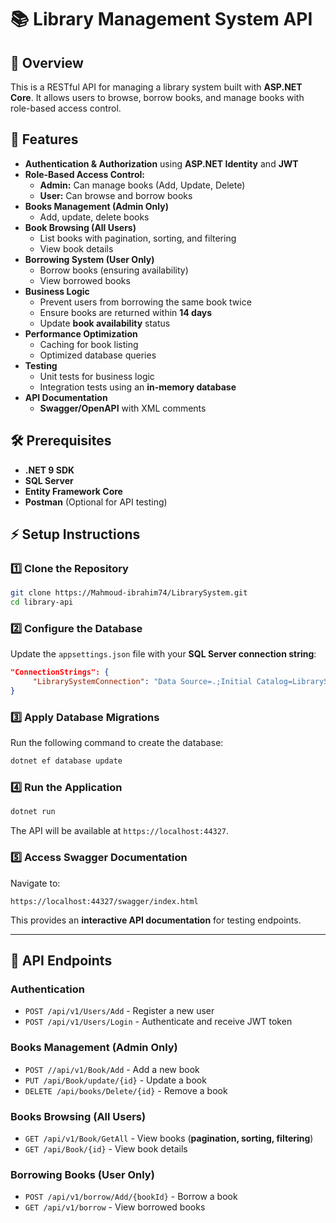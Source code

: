 # 📚 Library Management System API  

## 📝 Overview  
This is a RESTful API for managing a library system built with **ASP.NET Core**. It allows users to browse, borrow books, and manage books with role-based access control.  

## 🚀 Features  
- **Authentication & Authorization** using **ASP.NET Identity** and **JWT**  
- **Role-Based Access Control:**  
  - **Admin:** Can manage books (Add, Update, Delete)  
  - **User:** Can browse and borrow books  
- **Books Management (Admin Only)**  
  - Add, update, delete books  
- **Book Browsing (All Users)**  
  - List books with pagination, sorting, and filtering  
  - View book details  
- **Borrowing System (User Only)**  
  - Borrow books (ensuring availability)  
  - View borrowed books  
- **Business Logic**  
  - Prevent users from borrowing the same book twice  
  - Ensure books are returned within **14 days**  
  - Update **book availability** status  
- **Performance Optimization**  
  - Caching for book listing  
  - Optimized database queries  
- **Testing**  
  - Unit tests for business logic  
  - Integration tests using an **in-memory database**  
- **API Documentation**  
  - **Swagger/OpenAPI** with XML comments  

## 🛠️ Prerequisites  
- **.NET 9 SDK** 
- **SQL Server**  
- **Entity Framework Core**  
- **Postman** (Optional for API testing)  

## ⚡ Setup Instructions  

### 1️⃣ Clone the Repository  
```sh
git clone https://Mahmoud-ibrahim74/LibrarySystem.git
cd library-api
```

### 2️⃣ Configure the Database  
Update the `appsettings.json` file with your **SQL Server connection string**:  
```json
"ConnectionStrings": {
     "LibrarySystemConnection": "Data Source=.;Initial Catalog=LibrarySystemDb;Integrated Security=True;Trust Server Certificate=True"
}
```

### 3️⃣ Apply Database Migrations  
Run the following command to create the database:  
```sh
dotnet ef database update
```

### 4️⃣ Run the Application  
```sh
dotnet run
```
The API will be available at `https://localhost:44327`.

### 5️⃣ Access Swagger Documentation  
Navigate to:  
```
https://localhost:44327/swagger/index.html
```
This provides an **interactive API documentation** for testing endpoints.

---

## 🔗 API Endpoints  

### **Authentication**  
- `POST /api/v1/Users/Add` - Register a new user  
- `POST /api/v1/Users/Login` - Authenticate and receive JWT token  

### **Books Management (Admin Only)**  
- `POST //api/v1/Book/Add` - Add a new book  
- `PUT /api/Book/update/{id}` - Update a book  
- `DELETE /api/books/Delete/{id}` - Remove a book  

### **Books Browsing (All Users)**  
- `GET /api/v1/Book/GetAll` - View books (**pagination, sorting, filtering**)  
- `GET /api/Book/{id}` - View book details  

### **Borrowing Books (User Only)**  
- `POST /api/v1/borrow/Add/{bookId}` - Borrow a book  
- `GET /api/v1/borrow` - View borrowed books  
